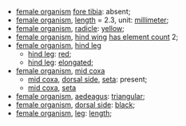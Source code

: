 <!-- org_Grebennikovius_basilewskyi -->
- [female organism](http://purl.obolibrary.org/obo/HAO_0000028) [fore tibia](http://purl.obolibrary.org/obo/HAO_0000350): absent;
- [female organism](http://purl.obolibrary.org/obo/HAO_0000028), [length](http://purl.obolibrary.org/obo/PATO_0000122) = 2.3, unit: [millimeter](http://purl.obolibrary.org/obo/UO_0000016);
- [female organism](http://purl.obolibrary.org/obo/HAO_0000028), [radicle](http://purl.obolibrary.org/obo/HAO_0000889): [yellow](http://purl.obolibrary.org/obo/PATO_0000324);
- [female organism](http://purl.obolibrary.org/obo/HAO_0000028), [hind wing](http://purl.obolibrary.org/obo/HAO_0000400) [has element count](https://github.com/sergeitarasov/PhenoScript/PHS_0000016) 2;
- [female organism](http://purl.obolibrary.org/obo/HAO_0000028), [hind leg](http://purl.obolibrary.org/obo/HAO_0000399)
	- [hind leg](http://purl.obolibrary.org/obo/HAO_0000399): [red](http://purl.obolibrary.org/obo/PATO_0000322);
	- [hind leg](http://purl.obolibrary.org/obo/HAO_0000399): [elongated](http://purl.obolibrary.org/obo/PATO_0001154);
- [female organism](http://purl.obolibrary.org/obo/HAO_0000028), [mid coxa](http://purl.obolibrary.org/obo/HAO_0000635)
	- [mid coxa](http://purl.obolibrary.org/obo/HAO_0000635), [dorsal side](http://purl.obolibrary.org/obo/BSPO_0000063), [seta](http://purl.obolibrary.org/obo/HAO_0002299): present;
	- [mid coxa](http://purl.obolibrary.org/obo/HAO_0000635), [seta](http://purl.obolibrary.org/obo/HAO_0002299)
- [female organism](http://purl.obolibrary.org/obo/HAO_0000028), [aedeagus](http://purl.obolibrary.org/obo/HAO_0000091): [triangular](http://purl.obolibrary.org/obo/PATO_0001875);
- [female organism](http://purl.obolibrary.org/obo/HAO_0000028), [dorsal side](http://purl.obolibrary.org/obo/BSPO_0000063): [black](http://purl.obolibrary.org/obo/PATO_0000317);
- [female organism](http://purl.obolibrary.org/obo/HAO_0000028), [leg](http://purl.obolibrary.org/obo/HAO_0000494): [length](http://purl.obolibrary.org/obo/PATO_0000122);